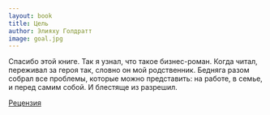 ```yaml
---
layout: book
title: Цель
author: Элияху Голдратт
image: goal.jpg
---
```


Спасибо этой книге. Так я узнал, что такое бизнес-роман. Когда читал, переживал
за героя так, словно он мой родственник. Бедняга разом собрал все проблемы,
которые можно представить: на работе, в семье, и перед самим собой. И блестяще
из разрешил.

[Рецензия](/goal-book)
